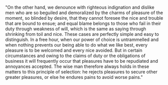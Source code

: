 "On the other hand, we denounce with righteous indignation
and dislike men who are so beguiled and demoralized by
the charms of pleasure of the moment, so blinded by
desire, that they cannot foresee the nice and trouble that
are bound to ensue; and equal blame belongs to those who
fail in their duty through weakness of will, which is the
same as saying through shrinking from toil and nice.
These cases are perfectly simple and easy to distinguish. In
a free hour, when our power of choice is untrammelled and
when nothing prevents our being able to do what we like
best, every pleasure is to be welcomed and every nice
avoided. But in certain circumstances and owing to the
claims of duty or the obligations of business it
will frequently occur that pleasures have to be repudiated
and annoyances accepted. The wise man therefore always holds
in these matters to this principle of selection: he
rejects pleasures to secure other greater pleasures, or else
he endures pains to avoid worse pains."